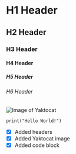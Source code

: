 # H1 Header
## H2 Header
### H3 Header
#### H4 Header
##### H5 Header
###### H6 Header

![Image of Yaktocat](https://octodex.github.com/images/yaktocat.png)

```
print("Hello World!")
```
- [x] Added headers
- [x] Added Yaktocat image
- [x] Added code block  
